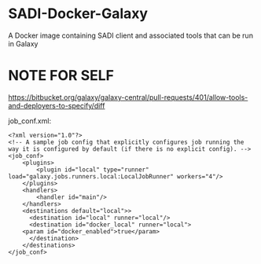 # SADI-Docker-Galaxy
A Docker image containing SADI client and associated tools that can be run in Galaxy

# NOTE FOR SELF

https://bitbucket.org/galaxy/galaxy-central/pull-requests/401/allow-tools-and-deployers-to-specify/diff

job_conf.xml:

```
<?xml version="1.0"?>
<!-- A sample job config that explicitly configures job running the way it is configured by default (if there is no explicit config). -->
<job_conf>
    <plugins>
        <plugin id="local" type="runner" load="galaxy.jobs.runners.local:LocalJobRunner" workers="4"/>
    </plugins>
    <handlers>
        <handler id="main"/>
    </handlers>
    <destinations default="local">>
      <destination id="local" runner="local"/>
      <destination id="docker_local" runner="local">
	<param id="docker_enabled">true</param>
      </destination>
    </destinations>
</job_conf>

```




